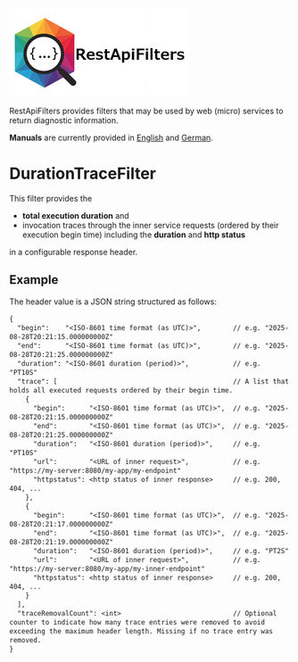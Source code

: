 <img src="doc/img/restapifilters-logo_320x160.png" alt="RestApiFilters"/>

RestApiFilters provides filters that may be used by web (micro) services to return diagnostic information.

**Manuals** are currently provided in [English](doc/manual_en.adoc) and [German](doc/manual_de.adoc).


# DurationTraceFilter
This filter provides the
- **total execution duration** and
- invocation traces through the inner service requests (ordered by their execution begin time) including the **duration** and **http status**

in a configurable response header.

## Example
The header value is a JSON string structured as follows:
```
{
  "begin":    "<ISO-8601 time format (as UTC)>",        // e.g. "2025-08-28T20:21:15.000000000Z"
  "end":      "<ISO-8601 time format (as UTC)>",        // e.g. "2025-08-28T20:21:25.000000000Z"
  "duration": "<ISO-8601 duration (period)>",           // e.g. "PT10S"
  "trace": [                                            // A list that holds all executed requests ordered by their begin time.
    {
      "begin":      "<ISO-8601 time format (as UTC)>",  // e.g. "2025-08-28T20:21:15.000000000Z"
      "end":        "<ISO-8601 time format (as UTC)>",  // e.g. "2025-08-28T20:21:25.000000000Z"
      "duration":   "<ISO-8601 duration (period)>",     // e.g. "PT10S"
      "url":        "<URL of inner request>",           // e.g. "https://my-server:8080/my-app/my-endpoint"
      "httpstatus": <http status of inner response>     // e.g. 200, 404, ...
    },
    {
      "begin":      "<ISO-8601 time format (as UTC)>",  // e.g. "2025-08-28T20:21:17.000000000Z"
      "end":        "<ISO-8601 time format (as UTC)>",  // e.g. "2025-08-28T20:21:19.000000000Z"
      "duration":   "<ISO-8601 duration (period)>",     // e.g. "PT2S"
      "url":        "<URL of inner request>",           // e.g. "https://my-server:8080/my-app/my-inner-endpoint"
      "httpstatus": <http status of inner response>     // e.g. 200, 404, ...
    }
  ],
  "traceRemovalCount": <int>                            // Optional counter to indicate how many trace entries were removed to avoid exceeding the maximum header length. Missing if no trace entry was removed.
}
```

